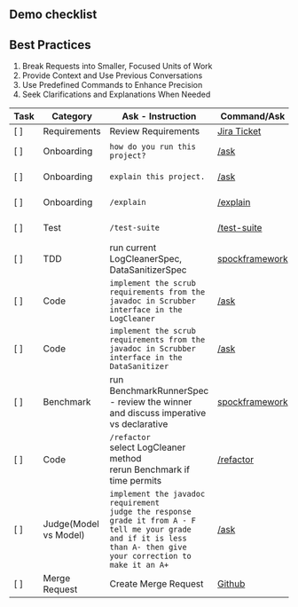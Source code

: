 ## Demo checklist

## Best Practices

1. Break Requests into Smaller, Focused Units of Work
2. Provide Context and Use Previous Conversations
3. Use Predefined Commands to Enhance Precision
4. Seek Clarifications and Explanations When Needed

| Task | Category              | Ask - Instruction                                                                                                                                                                      | Command/Ask                                                                                                       | BP                                                                                                                                                                            | Tool                        |
|------|-----------------------|----------------------------------------------------------------------------------------------------------------------------------------------------------------------------------------|-------------------------------------------------------------------------------------------------------------------|-------------------------------------------------------------------------------------------------------------------------------------------------------------------------------|-----------------------------|
| [ ]  | Requirements          | Review Requirements                                                                                                                                                                    | [Jira Ticket](https://qodo-confluence.atlassian.net/browse/SCRUM-5)                                               |                                                                                                                                                                               |
| [ ]  | Onboarding            | ``` how do you run this project? ```                                                                                                                                                   | [/ask](images/run.png)                                                                                            | [1](best_practices_for_ai_tools.md#1-break-requests-into-smaller-focused-units-of-work), [2](best_practices_for_ai_tools.md#2-provide-context-and-use-previous-conversations) | Qodo Gen                    |
| [ ]  | Onboarding            | ``` explain this project. ```                                                                                                                                                          | [/ask](images/explain.png)                                                                                        | [1](best_practices_for_ai_tools.md#1-break-requests-into-smaller-focused-units-of-work), [2](best_practices_for_ai_tools.md#2-provide-context-and-use-previous-conversations) | Qodo Gen                    |
| [ ]  | Onboarding            | ``` /explain ```                                                                                                                                                                       | [/explain](images/cmd_explain.png)                                                                                | [3](best_practices_for_ai_tools.md#3-use-predefined-commands-to-enhance-precision), [4](best_practices_for_ai_tools.md#4-seek-clarifications-and-explanations-when-needed)    | Qodo Gen                    |
| [ ]  | Test                  | ``` /test-suite ```                                                                                                                                                                    | [/test-suite](images/test-suite.png)                                                                              | [2](best_practices_for_ai_tools.md#2-provide-context-and-use-previous-conversations),  [3](best_practices_for_ai_tools.md#3-use-predefined-commands-to-enhance-precision)     | Qodo Gen                    |
| [ ]  | TDD                   | run current LogCleanerSpec, DataSanitizerSpec                                                                                                                                          | [spockframework](images/spock.png)                                                                                | -                                                                                                                                                                             | JUnitPlatform               |
| [ ]  | Code                  | ``` implement the scrub requirements from the javadoc in Scrubber interface in the LogCleaner ```                                                                                      | [/ask](images/imperative_resp.png)                                                                                | [1](best_practices_for_ai_tools.md#1-break-requests-into-smaller-focused-units-of-work), [2](best_practices_for_ai_tools.md#2-provide-context-and-use-previous-conversations) | Qodo Gen                    |
| [ ]  | Code                  | ``` implement the scrub requirements from the javadoc in Scrubber interface in the DataSanitizer ```                                                                                   | [/ask](images/declarative.png)                                                                                    | [1](best_practices_for_ai_tools.md#1-break-requests-into-smaller-focused-units-of-work), [2](best_practices_for_ai_tools.md#2-provide-context-and-use-previous-conversations) | Qodo Gen                    |
| [ ]  | Benchmark             | run BenchmarkRunnerSpec - review the winner and discuss imperative vs declarative                                                                                                      | [spockframework](images/benchmark.png)                                                                            | -                                                                                                                                                                             | Java Microbenchmark Harness |
| [ ]  | Code                  | ``` /refactor ``` <br/> select LogCleaner method <br/> rerun Benchmark if time permits                                                                                                 | [/refactor](images/refactor.png)                                                                                  | [2](best_practices_for_ai_tools.md#2-provide-context-and-use-previous-conversations),  [3](best_practices_for_ai_tools.md#3-use-predefined-commands-to-enhance-precision)     | Qodo Gen                    |
| [ ]  | Judge(Model vs Model) | ``` implement the javadoc requirement ``` <br/> ``` judge the response grade it from A - F tell me your grade and if it is less than A- then give your correction to make it an A+ ``` | [/ask](images/model_grade.png)                                                                                    | [2](best_practices_for_ai_tools.md#2-provide-context-and-use-previous-conversations),  [4](best_practices_for_ai_tools.md#4-seek-clarifications-and-explanations-when-needed) | Qodo Gen                    |
| [ ]  | Merge Request         | Create Merge Request                                                                                                                                                                   | [Github](https://github.com/davidparry/ai-assited/compare/60-min-talk...SCRUM-5-Implement-Scrubber-and-Evil-Joke) |                                                                                                                                                                               | Qodo Merge                  |